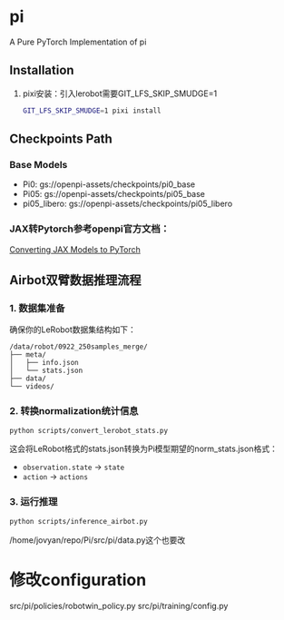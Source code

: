 # pi

A Pure PyTorch Implementation of pi

## Installation
1. pixi安装：引入lerobot需要GIT_LFS_SKIP_SMUDGE=1
    ```bash
    GIT_LFS_SKIP_SMUDGE=1 pixi install
    ```

## Checkpoints Path
### Base Models
- Pi0: gs://openpi-assets/checkpoints/pi0_base
- Pi05: gs://openpi-assets/checkpoints/pi05_base
- pi05_libero: gs://openpi-assets/checkpoints/pi05_libero

### JAX转Pytorch参考openpi官方文档：
[Converting JAX Models to PyTorch](https://github.com/Physical-Intelligence/openpi/blob/main/README.md#converting-jax-models-to-pytorch)


## Airbot双臂数据推理流程

### 1. 数据集准备
确保你的LeRobot数据集结构如下：
```
/data/robot/0922_250samples_merge/
├── meta/
│   ├── info.json
│   └── stats.json
├── data/
└── videos/
```

### 2. 转换normalization统计信息
```bash
python scripts/convert_lerobot_stats.py
```
这会将LeRobot格式的stats.json转换为Pi模型期望的norm_stats.json格式：
- `observation.state` → `state`
- `action` → `actions`

### 3. 运行推理
```bash
python scripts/inference_airbot.py
```
/home/jovyan/repo/Pi/src/pi/data.py这个也要改





# 修改configuration
src/pi/policies/robotwin_policy.py
src/pi/training/config.py